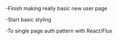 -Finish making really basic new user page

-Start basic styling

-To single page auth pattern with React/Flux